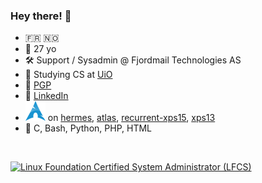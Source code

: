 ### Hey there! 👋

- 🇫🇷 🇳🇴
- 👨 27 yo
- 🛠️ Support / Sysadmin @ Fjordmail Technologies AS
- 📕 Studying CS at [UiO](https://www.uio.no/studier/program/informatikk-programmering/)
- 🔑 [PGP](https://www.karlsen.fr/public.asc)
- 🔗 [LinkedIn](https://linkedin.com/in/sebastka)
- ![Archlinux](archlinux-icon-crystal-16.svg) on [hermes](# "Raspberry Pi 4 8 GB"), [atlas](# "5950X / 6900XT"), [recurrent-xps15](# "Dell XPS 15 7590"), [xps13](# "Dell XPS 13 9343")
- 🦜 C, Bash, Python, PHP, HTML

<br>

<a href="https://www.credly.com/badges/b68e5421-d508-426c-bed0-a5714b1a45c7/public_url"><img title="Linux Foundation Certified System Administrator (LFCS)" alt="Linux Foundation Certified System Administrator (LFCS)" width="12%" src="https://user-images.githubusercontent.com/35309144/123517842-90a9ea00-d6a3-11eb-908a-89fc82703731.png"/></a>

<!--
**sebastka/sebastka** is a ✨ _special_ ✨ repository because its `README.md` (this file) appears on your GitHub profile.

Here are some ideas to get you started:

- 🔭 I’m currently working on ...
- 🌱 I’m currently learning ...
- 👯 I’m looking to collaborate on ...
- 🤔 I’m looking for help with ...
- 💬 Ask me about ...
- 📫 How to reach me: ...
- 😄 Pronouns: ...
- ⚡ Fun fact: ...
-->
